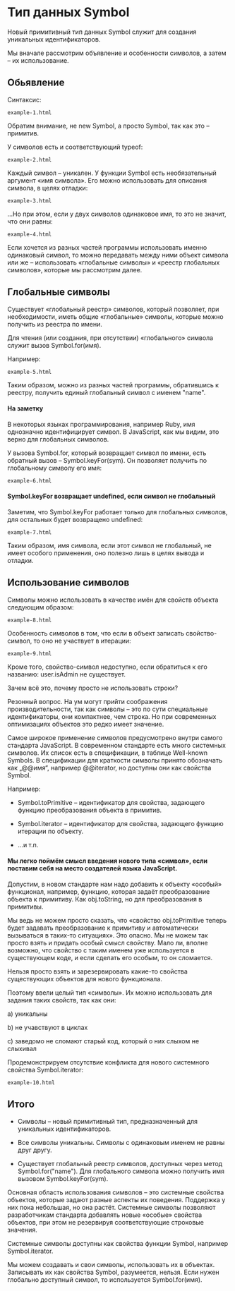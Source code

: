 # Тип данных Symbol

Новый примитивный тип данных Symbol служит для создания уникальных идентификаторов.

Мы вначале рассмотрим объявление и особенности символов, а затем – их использование.

## Обьявление

Синтаксис:

`example-1.html`

Обратим внимание, не new Symbol, а просто Symbol, так как это – примитив.

У символов есть и соответствующий typeof:

`example-2.html`

Каждый символ – уникален. У функции Symbol есть необязательный аргумент «имя символа». Его можно использовать для описания символа, в целях отладки:

`example-3.html`

…Но при этом, если у двух символов одинаковое имя, то это не значит, что они равны:

`example-4.html`

Если хочется из разных частей программы использовать именно одинаковый символ, то можно передавать между ними объект символа или же – использовать «глобальные символы» и «реестр глобальных символов», которые мы рассмотрим далее.

## Глобальные символы

Существует «глобальный реестр» символов, который позволяет, при необходимости, иметь общие «глобальные» символы, которые можно получить из реестра по имени.

Для чтения (или создания, при отсутствии) «глобального» символа служит вызов Symbol.for(имя).

Например:

`example-5.html`

Таким образом, можно из разных частей программы, обратившись к реестру, получить единый глобальный символ с именем "name".

#### На заметку

В некоторых языках программирования, например Ruby, имя однозначно идентифицирует символ. В JavaScript, как мы видим, это верно для глобальных символов.

У вызова Symbol.for, который возвращает символ по имени, есть обратный вызов – Symbol.keyFor(sym). Он позволяет получить по глобальному символу его имя:

`example-6.html`

#### Symbol.keyFor возвращает undefined, если символ не глобальный

Заметим, что Symbol.keyFor работает только для глобальных символов, для остальных будет возвращено undefined:

`example-7.html`

Таким образом, имя символа, если этот символ не глобальный, не имеет особого применения, оно полезно лишь в целях вывода и отладки.

## Использование символов

Символы можно использовать в качестве имён для свойств объекта следующим образом:

`example-8.html`

Особенность символов в том, что если в объект записать свойство-символ, то оно не участвует в итерации:

`example-9.html`

Кроме того, свойство-символ недоступно, если обратиться к его названию: user.isAdmin не существует.

Зачем всё это, почему просто не использовать строки?

Резонный вопрос. На ум могут прийти соображения производительности, так как символы – это по сути специальные идентификаторы, они компактнее, чем строка. Но при современных оптимизациях объектов это редко имеет значение.

Самое широкое применение символов предусмотрено внутри самого стандарта JavaScript. В современном стандарте есть много системных символов. Их список есть в спецификации, в таблице Well-known Symbols. В спецификации для краткости символы принято обозначать как „@@имя“, например @@iterator, но доступны они как свойства Symbol.

Например:

* Symbol.toPrimitive – идентификатор для свойства, задающего функцию преобразования объекта в примитив.

* Symbol.iterator – идентификатор для свойства, задающего функцию итерации по объекту.

* ...и т.п.

#### Мы легко поймём смысл введения нового типа «символ», если поставим себя на место создателей языка JavaScript.

Допустим, в новом стандарте нам надо добавить к объекту «особый» функционал, например, функцию, которая задаёт преобразование объекта к примитиву. Как obj.toString, но для преобразования в примитивы.

Мы ведь не можем просто сказать, что «свойство obj.toPrimitive теперь будет задавать преобразование к примитиву и автоматически вызываться в таких-то ситуациях». Это опасно. Мы не можем так просто взять и придать особый смысл свойству. Мало ли, вполне возможно, что свойство с таким именем уже используется в существующем коде, и если сделать его особым, то он сломается.

Нельзя просто взять и зарезервировать какие-то свойства существующих объектов для нового функционала.

Поэтому ввели целый тип «символы». Их можно использовать для задания таких свойств, так как они:

a) уникальны

b) не учавствуют в циклах

c) заведомо не сломают старый код, который о них слыхом не слыхивал

Продемонстрируем отсутствие конфликта для нового системного свойства Symbol.iterator:

`example-10.html`

## Итого

* Символы – новый примитивный тип, предназначенный для уникальных идентификаторов.

* Все символы уникальны. Символы с одинаковым именем не равны друг другу.

* Существует глобальный реестр символов, доступных через метод Symbol.for("name"). Для глобального символа можно получить имя вызовом Symbol.keyFor(sym).

Основная область использования символов – это системные свойства объектов, которые задают разные аспекты их поведения. Поддержка у них пока небольшая, но она растёт. Системные символы позволяют разработчикам стандарта добавлять новые «особые» свойства объектов, при этом не резервируя соответствующие строковые значения.

Системные символы доступны как свойства функции Symbol, например Symbol.iterator.

Мы можем создавать и свои символы, использовать их в объектах. Записывать их как свойства Symbol, разумеется, нельзя. Если нужен глобально доступный символ, то используется Symbol.for(имя).